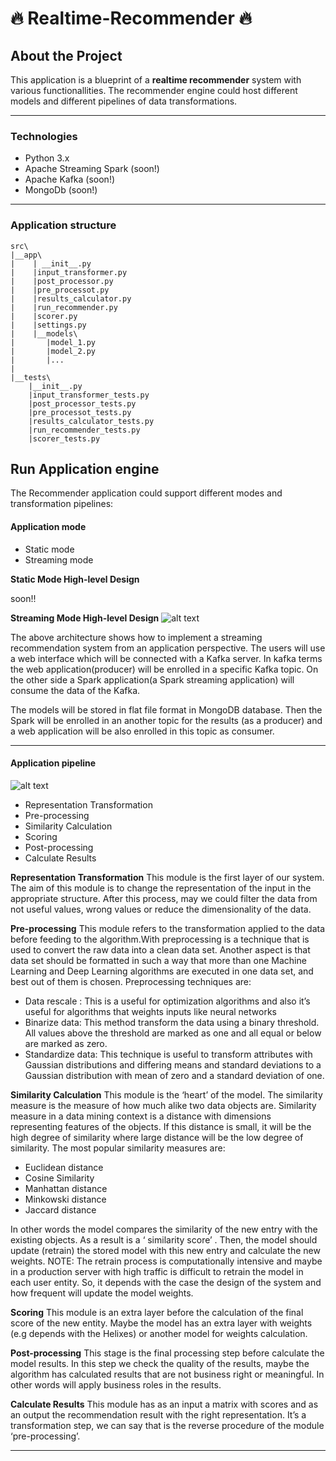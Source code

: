 # :fire: Realtime-Recommender :fire:
## About the Project
This application is a blueprint of a **realtime recommender** system with various functionallities. The recommender engine could host different models and different pipelines of data transformations.

---
### Technologies
* Python 3.x
* Apache Streaming Spark (soon!)
* Apache Kafka (soon!)
* MongoDb (soon!)

---
### Application structure

```
src\
|__app\
|    | __init__.py
|    |input_transformer.py
|    |post_processor.py
|    |pre_processot.py
|    |results_calculator.py
|    |run_recommender.py
|    |scorer.py
|    |settings.py
|    |__models\
|       |model_1.py
|       |model_2.py
|       |...
|     
|__tests\
    |__init__.py
    |input_transformer_tests.py
    |post_processor_tests.py
    |pre_processot_tests.py
    |results_calculator_tests.py
    |run_recommender_tests.py
    |scorer_tests.py

```
## Run Application engine
The Recommender application could support different modes and transformation pipelines:
#### Application mode
* Static mode
* Streaming mode

**Static Mode High-level Design**

soon!!

**Streaming Mode High-level Design**
![alt text](https://github.com/ggeop/Realtime-Recommender/blob/master/imgs/High_level_design.png)

The above architecture shows how to implement a streaming recommendation system from  an application perspective. The users will use a web interface which will be connected with a Kafka server. In kafka terms the web application(producer) will be enrolled in a specific Kafka topic. On the other side a Spark application(a Spark streaming application) will consume the data of the Kafka.

The models will be stored in flat file format in MongoDB database. Then the Spark will be enrolled in an another topic for the results (as a producer) and a web application will be also enrolled in this topic as consumer.

---
#### Application pipeline
![alt text](https://github.com/ggeop/Realtime-Recommender/blob/master/imgs/Recommendation_system_architecture.png)


* Representation Transformation
* Pre-processing
* Similarity Calculation
* Scoring
* Post-processing
* Calculate Results

**Representation Transformation**
This module is the first layer of our system. The aim of this module is to change the representation of the input in the appropriate structure. After this process, may we could filter the data from not useful values, wrong values or reduce the dimensionality of the data.

**Pre-processing**
This module refers to the transformation applied to the data before feeding to the algorithm.With preprocessing is a technique that is used to convert the raw data into a clean data set. Another aspect is that data set should be formatted in such a way that more than one Machine Learning and Deep Learning algorithms are executed in one data set, and best out of them is chosen. Preprocessing techniques are:
* Data rescale : This is a useful for optimization algorithms and also it’s useful for algorithms that weights inputs like neural networks
* Binarize data: This method transform the data using a binary threshold. All values above the threshold are marked as one and all equal or below are marked as zero.
* Standardize data: This technique is useful to transform attributes with Gaussian distributions and differing means and standard deviations to a Gaussian distribution with mean of zero and a standard deviation of one.

**Similarity Calculation**
This module is the ‘heart’ of the model. The similarity measure is the measure of how much alike two data objects are. Similarity measure in a data mining context is a distance with dimensions representing features of the objects. If this distance is small, it will be the high degree of similarity where large distance will be the low degree of similarity. The most popular similarity measures are:

* Euclidean distance
* Cosine Similarity
* Manhattan distance
* Minkowski distance
* Jaccard distance

In other words the model compares the similarity of the new entry with the existing objects. As a result is a ‘ similarity score’ . Then, the model should update (retrain) the stored model with this new entry and calculate the new weights.
NOTE: The retrain process is computationally intensive and maybe in a production server with high traffic is difficult to retrain the model in each user entity. So, it depends with the case the design of the system and how frequent will update the model weights.

**Scoring**
This module is an extra layer before the calculation of the final score of the new entity. Maybe the model has an extra layer with weights (e.g depends with the Helixes) or another model for weights calculation.

**Post-processing**
This stage is the final processing step before calculate the model results. In this step we check the quality of the results, maybe the algorithm has calculated results that are not business right or meaningful. In other words will apply business roles in the results.

**Calculate Results**
This module has as an input a matrix with scores and as an output the recommendation result with the right representation. It’s a transformation step, we can say that is the reverse procedure of the module ‘pre-processing’.

---
